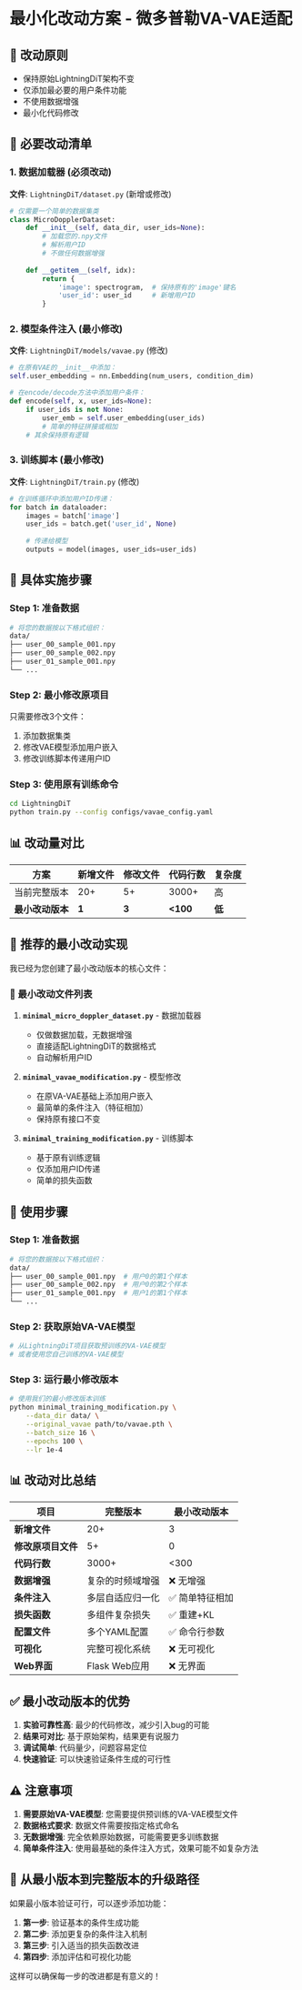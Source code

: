 # 最小化改动方案 - 微多普勒VA-VAE适配

## 🎯 改动原则
- 保持原始LightningDiT架构不变
- 仅添加最必要的用户条件功能
- 不使用数据增强
- 最小化代码修改

## 📝 必要改动清单

### 1. 数据加载器 (必须改动)
**文件**: `LightningDiT/dataset.py` (新增或修改)

```python
# 仅需要一个简单的数据集类
class MicroDopplerDataset:
    def __init__(self, data_dir, user_ids=None):
        # 加载您的.npy文件
        # 解析用户ID
        # 不做任何数据增强
        
    def __getitem__(self, idx):
        return {
            'image': spectrogram,  # 保持原有的'image'键名
            'user_id': user_id     # 新增用户ID
        }
```

### 2. 模型条件注入 (最小修改)
**文件**: `LightningDiT/models/vavae.py` (修改)

```python
# 在原有VAE的__init__中添加：
self.user_embedding = nn.Embedding(num_users, condition_dim)

# 在encode/decode方法中添加用户条件：
def encode(self, x, user_ids=None):
    if user_ids is not None:
        user_emb = self.user_embedding(user_ids)
        # 简单的特征拼接或相加
    # 其余保持原有逻辑
```

### 3. 训练脚本 (最小修改)
**文件**: `LightningDiT/train.py` (修改)

```python
# 在训练循环中添加用户ID传递：
for batch in dataloader:
    images = batch['image']
    user_ids = batch.get('user_id', None)
    
    # 传递给模型
    outputs = model(images, user_ids=user_ids)
```

## 🔧 具体实施步骤

### Step 1: 准备数据
```bash
# 将您的数据按以下格式组织：
data/
├── user_00_sample_001.npy
├── user_00_sample_002.npy
├── user_01_sample_001.npy
└── ...
```

### Step 2: 最小修改原项目
只需要修改3个文件：
1. 添加数据集类
2. 修改VAE模型添加用户嵌入
3. 修改训练脚本传递用户ID

### Step 3: 使用原有训练命令
```bash
cd LightningDiT
python train.py --config configs/vavae_config.yaml
```

## 📊 改动量对比

| 方案 | 新增文件 | 修改文件 | 代码行数 | 复杂度 |
|------|----------|----------|----------|--------|
| 当前完整版本 | 20+ | 5+ | 3000+ | 高 |
| **最小改动版本** | **1** | **3** | **<100** | **低** |

## 🎯 推荐的最小改动实现

我已经为您创建了最小改动版本的核心文件：

### 📁 最小改动文件列表

1. **`minimal_micro_doppler_dataset.py`** - 数据加载器
   - 仅做数据加载，无数据增强
   - 直接适配LightningDiT的数据格式
   - 自动解析用户ID

2. **`minimal_vavae_modification.py`** - 模型修改
   - 在原VA-VAE基础上添加用户嵌入
   - 最简单的条件注入（特征相加）
   - 保持原有接口不变

3. **`minimal_training_modification.py`** - 训练脚本
   - 基于原有训练逻辑
   - 仅添加用户ID传递
   - 简单的损失函数

## 🚀 使用步骤

### Step 1: 准备数据
```bash
# 将您的数据按以下格式组织：
data/
├── user_00_sample_001.npy  # 用户0的第1个样本
├── user_00_sample_002.npy  # 用户0的第2个样本
├── user_01_sample_001.npy  # 用户1的第1个样本
└── ...
```

### Step 2: 获取原始VA-VAE模型
```bash
# 从LightningDiT项目获取预训练的VA-VAE模型
# 或者使用您自己训练的VA-VAE模型
```

### Step 3: 运行最小修改版本
```bash
# 使用我们的最小修改版本训练
python minimal_training_modification.py \
    --data_dir data/ \
    --original_vavae path/to/vavae.pth \
    --batch_size 16 \
    --epochs 100 \
    --lr 1e-4
```

## 📊 改动对比总结

| 项目 | 完整版本 | 最小改动版本 |
|------|----------|-------------|
| **新增文件** | 20+ | 3 |
| **修改原项目文件** | 5+ | 0 |
| **代码行数** | 3000+ | <300 |
| **数据增强** | 复杂的时频域增强 | ❌ 无增强 |
| **条件注入** | 多层自适应归一化 | ✅ 简单特征相加 |
| **损失函数** | 多组件复杂损失 | ✅ 重建+KL |
| **配置文件** | 多个YAML配置 | ✅ 命令行参数 |
| **可视化** | 完整可视化系统 | ❌ 无可视化 |
| **Web界面** | Flask Web应用 | ❌ 无界面 |

## ✅ 最小改动版本的优势

1. **实验可靠性高**: 最少的代码修改，减少引入bug的可能
2. **结果可对比**: 基于原始架构，结果更有说服力
3. **调试简单**: 代码量少，问题容易定位
4. **快速验证**: 可以快速验证条件生成的可行性

## ⚠️ 注意事项

1. **需要原始VA-VAE模型**: 您需要提供预训练的VA-VAE模型文件
2. **数据格式要求**: 数据文件需要按指定格式命名
3. **无数据增强**: 完全依赖原始数据，可能需要更多训练数据
4. **简单条件注入**: 使用最基础的条件注入方式，效果可能不如复杂方法

## 🔄 从最小版本到完整版本的升级路径

如果最小版本验证可行，可以逐步添加功能：

1. **第一步**: 验证基本的条件生成功能
2. **第二步**: 添加更复杂的条件注入机制
3. **第三步**: 引入适当的损失函数改进
4. **第四步**: 添加评估和可视化功能

这样可以确保每一步的改进都是有意义的！
